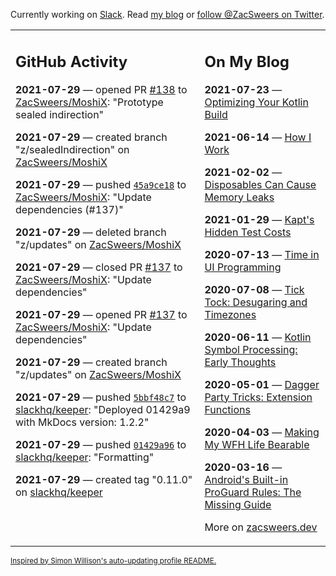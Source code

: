 Currently working on [Slack](https://slack.com/). Read [my blog](https://zacsweers.dev/) or [follow @ZacSweers on Twitter](https://twitter.com/ZacSweers).

<table><tr><td valign="top" width="60%">

## GitHub Activity
<!-- githubActivity starts -->
**2021-07-29** — opened PR [#138](https://api.github.com/repos/ZacSweers/MoshiX/pulls/138) to [ZacSweers/MoshiX](https://api.github.com/repos/ZacSweers/MoshiX): "Prototype sealed indirection"

**2021-07-29** — created branch "z/sealedIndirection" on [ZacSweers/MoshiX](https://api.github.com/repos/ZacSweers/MoshiX)

**2021-07-29** — pushed [`45a9ce18`](https://github.com/ZacSweers/MoshiX/commit/45a9ce1838da0542cf42e4b99bac9fc139589aad) to [ZacSweers/MoshiX](https://api.github.com/repos/ZacSweers/MoshiX): "Update dependencies (#137)"

**2021-07-29** — deleted branch "z/updates" on [ZacSweers/MoshiX](https://api.github.com/repos/ZacSweers/MoshiX)

**2021-07-29** — closed PR [#137](https://api.github.com/repos/ZacSweers/MoshiX/pulls/137) to [ZacSweers/MoshiX](https://api.github.com/repos/ZacSweers/MoshiX): "Update dependencies"

**2021-07-29** — opened PR [#137](https://api.github.com/repos/ZacSweers/MoshiX/pulls/137) to [ZacSweers/MoshiX](https://api.github.com/repos/ZacSweers/MoshiX): "Update dependencies"

**2021-07-29** — created branch "z/updates" on [ZacSweers/MoshiX](https://api.github.com/repos/ZacSweers/MoshiX)

**2021-07-29** — pushed [`5bbf48c7`](https://github.com/slackhq/keeper/commit/5bbf48c70504a346fb329253bf28809bdd7b691f) to [slackhq/keeper](https://api.github.com/repos/slackhq/keeper): "Deployed 01429a9 with MkDocs version: 1.2.2"

**2021-07-29** — pushed [`01429a96`](https://github.com/slackhq/keeper/commit/01429a96fd73b8a5fb17ae03913a72897a3775bf) to [slackhq/keeper](https://api.github.com/repos/slackhq/keeper): "Formatting"

**2021-07-29** — created tag "0.11.0" on [slackhq/keeper](https://api.github.com/repos/slackhq/keeper)
<!-- githubActivity ends -->
</td><td valign="top" width="40%">

## On My Blog
<!-- blog starts -->
**2021-07-23** — [Optimizing Your Kotlin Build](https://www.zacsweers.dev/optimizing-your-kotlin-build/)

**2021-06-14** — [How I Work](https://www.zacsweers.dev/how-i-work/)

**2021-02-02** — [Disposables Can Cause Memory Leaks](https://www.zacsweers.dev/disposables-can-cause-memory-leaks/)

**2021-01-29** — [Kapt's Hidden Test Costs](https://www.zacsweers.dev/kapts-hidden-test-costs/)

**2020-07-13** — [Time in UI Programming](https://www.zacsweers.dev/time-in-ui/)

**2020-07-08** — [Tick Tock: Desugaring and Timezones](https://www.zacsweers.dev/ticktock-desugaring-timezones/)

**2020-06-11** — [Kotlin Symbol Processing: Early Thoughts](https://www.zacsweers.dev/kotlin-symbol-processor-early-thoughts/)

**2020-05-01** — [Dagger Party Tricks: Extension Functions](https://www.zacsweers.dev/dagger-party-tricks-extension-functions/)

**2020-04-03** — [Making My WFH Life Bearable](https://www.zacsweers.dev/making-wfh-life-bearable/)

**2020-03-16** — [Android's Built-in ProGuard Rules: The Missing Guide](https://www.zacsweers.dev/android-proguard-rules/)
<!-- blog ends -->
More on [zacsweers.dev](https://zacsweers.dev/)
</td></tr></table>

<sub><a href="https://simonwillison.net/2020/Jul/10/self-updating-profile-readme/">Inspired by Simon Willison's auto-updating profile README.</a></sub>